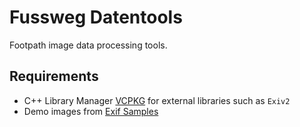 # Fussweg Datentools

Footpath image data processing tools.

## Requirements

- C++ Library Manager [VCPKG](https://vcpkg.io) for external libraries such as
  `Exiv2`
- Demo images from [Exif Samples](https://github.com/ianare/exif-samples)
